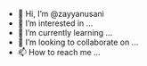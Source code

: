- 👋 Hi, I’m @zayyanusani
- 👀 I’m interested in ...
- 🌱 I’m currently learning ...
- 💞️ I’m looking to collaborate on ...
- 📫 How to reach me ...

<!---
zayyanusani/zayyanusani is a ✨ special ✨ repository because its `README.md` (this file) appears on your GitHub profile.
You can click the Preview link to take a look at your changes.
--->
